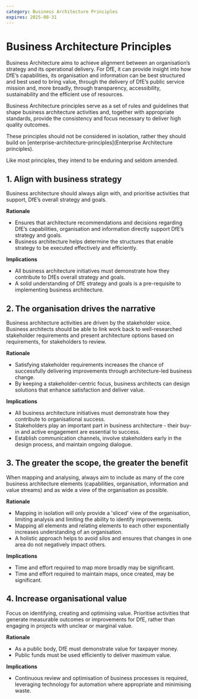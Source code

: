 ```yaml
---
category: Business Architecture Principles
expires: 2025-08-31
---
```

# Business Architecture Principles

Business Architecture aims to achieve alignment between an organisation’s strategy and its operational delivery. For DfE, it can provide insight into how DfE’s capabilities, its organisation and information can be best structured and best used to bring value, through the delivery of DfE’s public service mission and, more broadly, through transparency, accessibility, sustainability and the efficient use of resources.

Business Architecture principles serve as a set of rules and guidelines that shape business architecture activities and, together with appropriate standards, provide the consistency and focus necessary to deliver high quality outcomes.

These principles should not be considered in isolation, rather they should build on [enterprise-architecture-principles](Enterprise Architecture principles).

Like most principles, they intend to be enduring and seldom amended.


## 1. Align with business strategy

Business architecture should always align with, and prioritise activities that support, DfE’s overall strategy and goals.

**Rationale**

*	Ensures that architecture recommendations and decisions regarding DfE’s capabilities, organisation and information directly support DfE’s strategy and goals.
*	Business architecture helps determine the structures that enable strategy to be executed effectively and efficiently.

**Implications**

*	All business architecture initiatives must demonstrate how they contribute to DfEs overall strategy and goals.
*	A solid understanding of DfE strategy and goals is a pre-requisite to implementing business architecture.

## 2. The organisation drives the narrative

Business architecture activities are driven by the stakeholder voice. Business architects should be able to link work back to well-researched stakeholder requirements and present architecture options based on requirements, for stakeholders to review.

**Rationale**

*	Satisfying stakeholder requirements increases the chance of successfully delivering improvements through architecture-led business change.
*	By keeping a stakeholder-centric focus, business architects can design solutions that enhance satisfaction and deliver value.

**Implications**

*	All business architecture initiatives must demonstrate how they contribute to organisational success.
*	Stakeholders play an important part in business architecture - their buy-in and active engagement are essential to success.
*	Establish communication channels, involve stakeholders early in the design process, and maintain ongoing dialogue.

## 3. The greater the scope, the greater the benefit

When mapping and analysing, always aim to include as many of the core business architecture elements (capabilities, organisation, information and value streams) and as wide a view of the organisation as possible.

**Rationale**

*	Mapping in isolation will only provide a 'sliced' view of the organisation, limiting analysis and limiting the ability to identify improvements.
*	Mapping all elements and relating elements to each other exponentially increases understanding of an organisation.
*	A holistic approach helps to avoid silos and ensures that changes in one area do not negatively impact others.

**Implications**

*	Time and effort required to map more broadly may be significant.
*	Time and effort required to maintain maps, once created, may be significant.

## 4. Increase organisational value

Focus on identifying, creating and optimising value. Prioritise activities that generate measurable outcomes or improvements for DfE, rather than engaging in projects with unclear or marginal value.

**Rationale**

*	As a public body, DfE must demonstrate value for taxpayer money.
*	Public funds must be used efficiently to deliver maximum value.

**Implications**

*	Continuous review and optimisation of business processes is required, leveraging technology for automation where appropriate and minimising waste.
